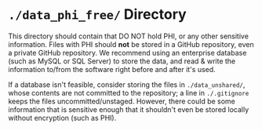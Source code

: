 `./data_phi_free/` Directory
=========

This directory should contain that DO NOT hold PHI, or any other sensitive information.  Files with PHI should **not** be stored in a GitHub repository, even a private GitHub repository.  We recommend using an enterprise database (such as MySQL or SQL Server) to store the data, and read & write the information to/from the software right before and after it's used.  

If a database isn't feasible, consider storing the files in `./data_unshared/`, whose contents are not committed to the repository; a line in `./.gitignore` keeps the files uncommitted/unstaged.  However, there could be some information that is sensitive enough that it shouldn't even be stored locally without encryption (such as PHI).
